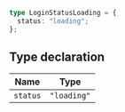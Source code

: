 ```ts
type LoginStatusLoading = {
  status: "loading";
};
```

## Type declaration

| Name | Type |
| ------ | ------ |
| <a id="status"></a> `status` | `"loading"` |
